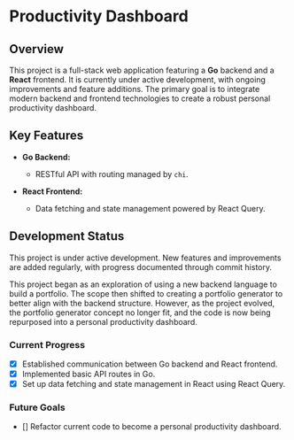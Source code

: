 # **Productivity Dashboard**

## **Overview**

This project is a full-stack web application featuring a **Go** backend and a **React** frontend. It is currently under active development, with ongoing improvements and feature additions. The primary goal is to integrate modern backend and frontend technologies to create a robust personal productivity dashboard.

## **Key Features**

- **Go Backend:**
  - RESTful API with routing managed by `chi`.
  
- **React Frontend:**
  - Data fetching and state management powered by React Query.

## **Development Status**

This project is under active development. New features and improvements are added regularly, with progress documented through commit history.

This project began as an exploration of using a new backend language to build a portfolio. The scope then shifted to creating a portfolio generator to better align with the backend structure. However, as the project evolved, the portfolio generator concept no longer fit, and the code is now being repurposed into a personal productivity dashboard.

### **Current Progress**

- [x] Established communication between Go backend and React frontend.
- [x] Implemented basic API routes in Go.
- [x] Set up data fetching and state management in React using React Query.

### **Future Goals**

- [] Refactor current code to become a personal productivity dashboard.  


